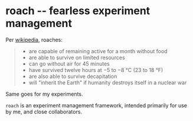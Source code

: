 # roach -- fearless experiment management

Per [wikipedia](https://en.wikipedia.org/wiki/Cockroach#Hardiness), roaches:
> * are capable of remaining active for a month without food  
> * are able to survive on limited resources  
> * can go without air for 45 minutes  
> * have survived twelve hours at −5 to −8 °C (23 to 18 °F)  
> * are also able to survive decapitation  
> * will "inherit the Earth" if humanity destroys itself in a nuclear war  

Same goes for my experiments.


`roach` is an experiment management framework,
intended primarily for use by me, and close collaborators.

